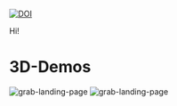 [![DOI](https://zenodo.org/badge/251128624.svg)](https://doi.org/10.5281/zenodo.14166979)

Hi!

# 3D-Demos
![grab-landing-page](https://github.com/Kathia301m/3D-Demos/blob/master/flow.gif)
![grab-landing-page](https://github.com/Kathia301m/3D-Demos/blob/master/baseline.gif)


